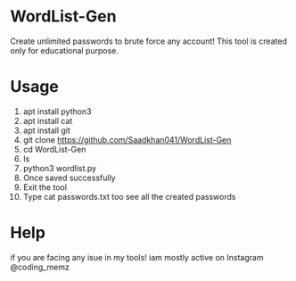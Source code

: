 # WordList-Gen
Create unlimited passwords to brute force any account! This tool is created only for educational purpose.

# Usage
1. apt install python3
2. apt install cat
3. apt install git
4. git clone https://github.com/Saadkhan041/WordList-Gen
5. cd WordList-Gen
6. ls
7. python3 wordlist.py
8. Once saved successfully
9. Exit the tool
10. Type cat passwords.txt too see all the created passwords

# Help
if you are facing any isue in my tools! iam mostly active on Instagram @coding_memz
